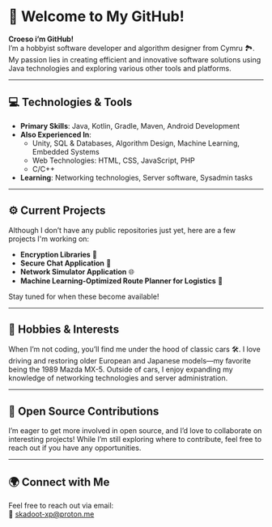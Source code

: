 # 👋 Welcome to My GitHub!

**Croeso i’m GitHub!**  
I’m a hobbyist software developer and algorithm designer from Cymru 🏞️. My passion lies in creating efficient and innovative software solutions using Java technologies and exploring various other tools and platforms.

---

## 💻 Technologies & Tools
- **Primary Skills**: Java, Kotlin, Gradle, Maven, Android Development
- **Also Experienced In**:
  - Unity, SQL & Databases, Algorithm Design, Machine Learning, Embedded Systems
  - Web Technologies: HTML, CSS, JavaScript, PHP
  - C/C++
- **Learning**: Networking technologies, Server software, Sysadmin tasks

---

## ⚙️ Current Projects
Although I don’t have any public repositories just yet, here are a few projects I'm working on:
- **Encryption Libraries** 🔐
- **Secure Chat Application** 💬
- **Network Simulator Application** 🌐
- **Machine Learning-Optimized Route Planner for Logistics** 🚚

Stay tuned for when these become available!

---

## 🚗 Hobbies & Interests
When I’m not coding, you’ll find me under the hood of classic cars 🛠️. I love driving and restoring older European and Japanese models—my favorite being the 1989 Mazda MX-5. Outside of cars, I enjoy expanding my knowledge of networking technologies and server administration.

---

## 🤝 Open Source Contributions
I’m eager to get more involved in open source, and I’d love to collaborate on interesting projects! While I’m still exploring where to contribute, feel free to reach out if you have any opportunities.

---

## 🌍 Connect with Me
Feel free to reach out via email:  
📧 [skadoot-xp@proton.me](mailto:skadoot-xp@proton.me)

